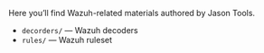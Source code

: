 Here you’ll find Wazuh-related materials authored by Jason Tools.

* `decorders/` — Wazuh decoders
* `rules/` — Wazuh ruleset
